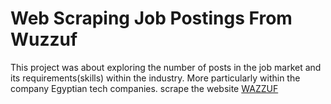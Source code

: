 # Web Scraping Job Postings From Wuzzuf

This project was about exploring the number of posts in the job market and its requirements(skills) within the industry. More particularly within the company Egyptian tech companies. scrape the website  [WAZZUF](https://www.wuzzuf.net)
